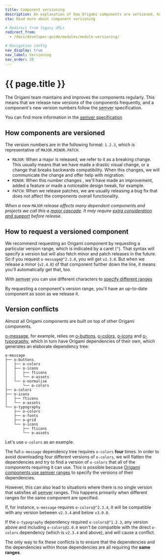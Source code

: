 ```yaml
---
title: Component versioning
description: An explanation of how Origami components are versioned, how to request different versions and resolve conflicts.
cta: Read more about component versioning

# Redirect from legacy URLs
redirect_from:
  - /docs/developer-guide/modules/module-versioning/

# Navigation config
nav_display: true
nav_label: Versioning
nav_order: 20
---
```


# {{ page.title }}

The Origami team maintains and improves the components regularly. This means that we release new versions of the components frequently, and a component's new version numbers follow the <abbr title="Semantic Versioning">semver</abbr> specification.

<aside>You can find more information in the <a href="http://semver.org/"><abbr title="Semantic Versioning">semver</abbr> specification</a></aside>

## How components are versioned

The version numbers are in the following format: `1.2.3`, which is representative of `MAJOR.MINOR.PATCH`.
- `MAJOR`: When a major is released, we refer to it as a breaking change. This usually means that we have made a drastic visual change, or a change that breaks backwards compatibility. When this changes, we will communicate the change and offer help with migration.
- `MINOR`: When this number changes , we'll have made an improvement, added a feature or made a noticeable design tweak, for example.
- `PATCH`: When we release patches, we are usually releasing a bug fix that does not affect the components overall functionality.

_When a new `MAJOR` release affects many dependent components and projects we call this a [major cascade](/documentation/components/major-cascade/). It may require [extra consideration and support](/documentation/components/major-cascade/) before release._

## How to request a versioned component

We recommend requesting an Origami component by requesting a particular version range, which is indicated by a caret (`^`). That syntax will specify a version but will also fetch minor and patch releases in the future. So if you request `o-message@^2.3.0`, you will get `v2.3.0`. But when we release a minor (`v2.4.0`) of that component further down the line, it means you'll automatically get that, too.

<aside>With <abbr title="Semantic Versioning">semver</abbr> you can use different characters to <a href="https://semver.npmjs.com/">specify different ranges</a></aside>

By requesting a component's version range, you'll have an up-to-date component as soon as we release it.

## Version conflicts

Almost all Origami components are built on top of other Origami components.

<a href="https://registry.origami.ft.com/components/o-message">o-message</a>, for example, relies on <a href="https://registry.origami.ft.com/components/o-message">o-buttons</a>, <a href="https://registry.origami.ft.com/components/o-colors">o-colors</a>, <a href="https://registry.origami.ft.com/components/o-icons">o-icons</a> and <a href="https://registry.origami.ft.com/components/o-typography">o-typography</a>, which in turn have Origami dependencies of their own, which generates an elaborate dependency tree:

<pre><code class="o-syntax-highlight--bash">o-message
├── o-buttons
│   ├── o-colors
│   ├── o-icons
│   │   ├── fticons
│   │   └── o-assets
│   └── o-normalise
│       └── o-colors
├── o-colors
├── o-icons
│   ├── fticons
│   └── o-assets
└── o-typography
    ├── o-colors
    ├── o-fonts
    ├── o-grid
    └── o-icons
        ├── fticons
        └── o-assets</code></pre>

Let's use `o-colors` as an example.

The full `o-message` dependency tree requires `o-colors` **four** times. In order to avoid downloading four different versions of `o-colors`, we will flatten the dependencies and try to find a version of `o-colors` that all of the components requiring it can use. This is possible because [Origami components use <abbr title="Semantic Versioning">semver</abbr> ranges](#how-to-request-a-versioned-component) to specify the versions of their dependencies.

However, this can also lead to situations where there is no single version that satisfies all <abbr title="Semantic Versioning">semver</abbr> ranges. This happens primarily when different ranges for the same component are specified.

If, for instance, `o-message` requires `o-colors@^2.3.4`, it will be compatible with any version between `v2.3.4` and below `v3.0.0`.

If the `o-typography` dependency required `o-colors@^1.2.3`, any version above and including `o-colors@2.0.0` won't be compatible with the direct `o-colors` dependency (which is `v2.3.4` and above), and will cause a conflict.

The only way to fix these conflicts is to ensure that the dependencies and the dependencies within those dependencies are all requiring the **same ranges**.
